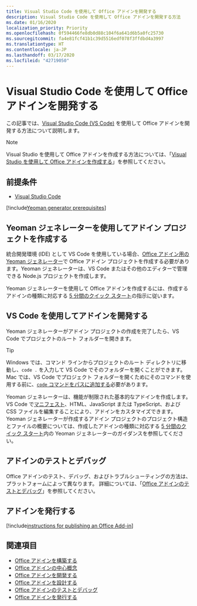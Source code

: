 ```yaml
---
title: Visual Studio Code を使用して Office アドインを開発する
description: Visual Studio Code を使用して Office アドインを開発する方法
ms.date: 01/16/2020
localization_priority: Priority
ms.openlocfilehash: 0f594466fe8db0d88c104f6a641d6b5a0fc25730
ms.sourcegitcommit: fa4e81fcf41b1c39d5516edf078f3ffdbd4a3997
ms.translationtype: HT
ms.contentlocale: ja-JP
ms.lasthandoff: 03/17/2020
ms.locfileid: "42719050"
---
```

# <a name="develop-office-add-ins-with-visual-studio-code"></a>Visual Studio Code を使用して Office アドインを開発する

この記事では、[Visual Studio Code (VS Code)](https://code.visualstudio.com) を使用して Office アドインを開発する方法について説明します。

> [!NOTE]
> Visual Studio を使用して Office アドインを作成する方法については、「[Visual Studio を使用して Office アドインを作成する](develop-add-ins-visual-studio.md)」を参照してください。

## <a name="prerequisites"></a>前提条件

- [Visual Studio Code](https://code.visualstudio.com/)

[!include[Yeoman generator prerequisites](../includes/quickstart-yo-prerequisites.md)]

## <a name="create-the-add-in-project-using-the-yeoman-generator"></a>Yeoman ジェネレーターを使用してアドイン プロジェクトを作成する

統合開発環境 (IDE) として VS Code を使用している場合、[Office アドイン用の Yeoman ジェネレーター](https://github.com/OfficeDev/generator-office)で Office アドイン プロジェクトを作成する必要があります。Yeoman ジェネレーターは、VS Code またはその他のエディターで管理できる Node.js プロジェクトを作成します。 

Yeoman ジェネレーターを使用して Office アドインを作成するには、作成するアドインの種類に対応する [5 分間のクイック スタート](../index.md)の指示に従います。

## <a name="develop-the-add-in-using-vs-code"></a>VS Code を使用してアドインを開発する

Yeoman ジェネレーターがアドイン プロジェクトの作成を完了したら、VS Code でプロジェクトのルート フォルダーを開きます。 

> [!TIP]
> Windows では、コマンド ラインからプロジェクトのルート ディレクトリに移動し、`code .` を入力して VS Code でそのフォルダーを開くことができます。 Mac では、VS Code でプロジェクト フォルダーを開くためにそのコマンドを使用する前に、[`code` コマンドをパスに追加する](https://code.visualstudio.com/docs/setup/mac#_launching-from-the-command-line)必要があります。

Yeoman ジェネレーターは、機能が制限された基本的なアドインを作成します。 VS Code で[マニフェスト](add-in-manifests.md)、HTML、JavaScript または TypeScript、および CSS ファイルを編集することにより、アドインをカスタマイズできます。 Yeoman ジェネレーターが作成するアドイン プロジェクトのプロジェクト構造とファイルの概要については、作成したアドインの種類に対応する [5 分間のクイック スタート](../index.md)内の Yeoman ジェネレーターのガイダンスを参照してください。

## <a name="test-and-debug-the-add-in"></a>アドインのテストとデバッグ

Office アドインのテスト、デバッグ、およびトラブルシューティングの方法は、プラットフォームによって異なります。 詳細については、「[Office アドインのテストとデバッグ](../testing/test-debug-office-add-ins.md)」を参照してください。

## <a name="publish-the-add-in"></a>アドインを発行する

[!include[instructions for publishing an Office Add-in](../includes/publish-add-in.md)]

## <a name="see-also"></a>関連項目

- [Office アドインを構築する](../overview/office-add-ins-fundamentals.md)
- [Office アドインの中心概念](../overview/core-concepts-office-add-ins.md)
- [Office アドインを開発する](../develop/develop-overview.md)
- [Office アドインを設計する](../design/add-in-design.md)
- [Office アドインのテストとデバッグ](../testing/test-debug-office-add-ins.md)
- [Office アドインを発行する](../publish/publish.md)